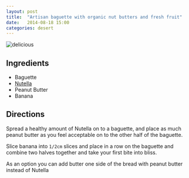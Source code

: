 ```yaml
---
layout: post
title:  "Artisan baguette with organic nut butters and fresh fruit"
date:   2014-08-18 15:00
categories: desert
---
```


![delicious](http://i21.photobucket.com/albums/b285/shauna869/b534652a.jpg)

## Ingredients
- Baguette
- [Nutella](http://www.nutellausa.com/)
- Peanut Butter
- Banana

## Directions

Spread a healthy amount of Nutella on to a baguette, and place as much peanut butter as you feel acceptable on to the other half of the baguette.

Slice banana into `1/2cm` slices and place in a row on the baguette and combine two halves together and take your first bite into bliss.

As an option you can add butter one side of the bread with peanut butter instead of Nutella
